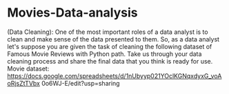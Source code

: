 # Movies-Data-analysis
(Data Cleaning):
One of the most important roles of a data analyst is to clean and make sense of the data
presented to them. So, as a data analyst let's suppose you are given the task of cleaning
the following dataset of Famous Movie Reviews with Python path. Take us through your
data cleaning process and share the final data that you think is ready for use.
Movie dataset:
https://docs.google.com/spreadsheets/d/1nUbyyp021YOclKGNqxdyxG_voAoRjsZtTVbx
0o6WJ-E/edit?usp=sharing
